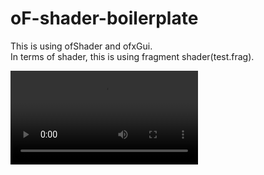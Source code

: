 # oF-shader-boilerplate

This is using ofShader and ofxGui.   
In terms of shader, this is using fragment shader(test.frag).  

![demo](output.mp4)
